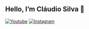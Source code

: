 ## Hello, I’m Cláudio Silva 👋

[![Youtube](https://img.shields.io/badge/YouTube-FF0000?style=for-the-badge&logo=youtube&logoColor=white)](https://www.youtube.com/@kiureeex_007)  [![Instagram](https://img.shields.io/badge/Instagram-E4405F?style=for-the-badge&logo=instagram&logoColor=white)](https://www.instagram.com/_claudeeex_07/)  
